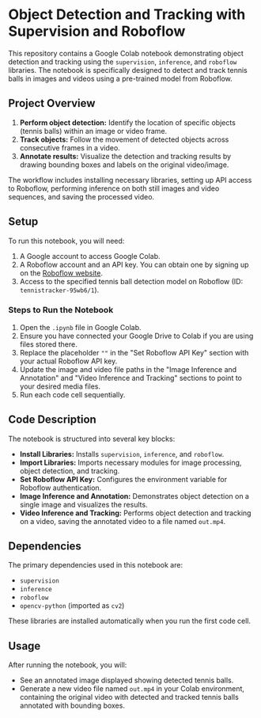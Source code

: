 # Object Detection and Tracking with Supervision and Roboflow

This repository contains a Google Colab notebook demonstrating object detection and tracking using the `supervision`, `inference`, and `roboflow` libraries. The notebook is specifically designed to detect and track tennis balls in images and videos using a pre-trained model from Roboflow.

## Project Overview
1.  **Perform object detection:** Identify the location of specific objects (tennis balls) within an image or video frame.
2.  **Track objects:** Follow the movement of detected objects across consecutive frames in a video.
3.  **Annotate results:** Visualize the detection and tracking results by drawing bounding boxes and labels on the original video/image.

The workflow includes installing necessary libraries, setting up API access to Roboflow, performing inference on both still images and video sequences, and saving the processed video.

## Setup

To run this notebook, you will need:

1.  A Google account to access Google Colab.
2.  A Roboflow account and an API key. You can obtain one by signing up on the [Roboflow website](https://roboflow.com/).
3.  Access to the specified tennis ball detection model on Roboflow (ID: `tennistracker-95wb6/1`).

### Steps to Run the Notebook

1.  Open the `.ipynb` file in Google Colab.
2.  Ensure you have connected your Google Drive to Colab if you are using files stored there.
3.  Replace the placeholder `""` in the "Set Roboflow API Key" section with your actual Roboflow API key.
4.  Update the image and video file paths in the "Image Inference and Annotation" and "Video Inference and Tracking" sections to point to your desired media files.
5.  Run each code cell sequentially.

## Code Description

The notebook is structured into several key blocks:

-   **Install Libraries:** Installs `supervision`, `inference`, and `roboflow`.
-   **Import Libraries:** Imports necessary modules for image processing, object detection, and tracking.
-   **Set Roboflow API Key:** Configures the environment variable for Roboflow authentication.
-   **Image Inference and Annotation:** Demonstrates object detection on a single image and visualizes the results.
-   **Video Inference and Tracking:** Performs object detection and tracking on a video, saving the annotated video to a file named `out.mp4`.

## Dependencies

The primary dependencies used in this notebook are:

-   `supervision`
-   `inference`
-   `roboflow`
-   `opencv-python` (imported as `cv2`)

These libraries are installed automatically when you run the first code cell.

## Usage

After running the notebook, you will:

-   See an annotated image displayed showing detected tennis balls.
-   Generate a new video file named `out.mp4` in your Colab environment, containing the original video with detected and tracked tennis balls annotated with bounding boxes.
